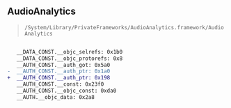 ## AudioAnalytics

> `/System/Library/PrivateFrameworks/AudioAnalytics.framework/AudioAnalytics`

```diff

   __DATA_CONST.__objc_selrefs: 0x1b0
   __DATA_CONST.__objc_protorefs: 0x8
   __AUTH_CONST.__auth_got: 0x5a0
-  __AUTH_CONST.__auth_ptr: 0x1a0
+  __AUTH_CONST.__auth_ptr: 0x198
   __AUTH_CONST.__const: 0x23f0
   __AUTH_CONST.__objc_const: 0xda0
   __AUTH.__objc_data: 0x2a8

```
